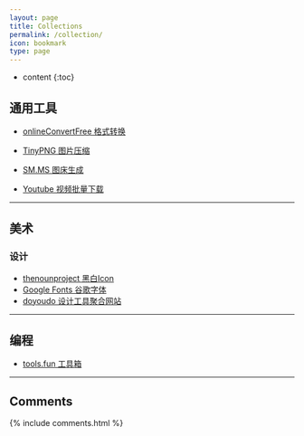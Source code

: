 ```yaml
---
layout: page
title: Collections
permalink: /collection/
icon: bookmark
type: page
---
```


* content
{:toc}
## 通用工具

- [onlineConvertFree 格式转换](https://onlineconvertfree.com/zh/)

- [TinyPNG 图片压缩](https://tinypng.com/)

- [SM.MS 图床生成](https://sm.ms/)

- [Youtube 视频批量下载](https://youtubemultidownloader.net/playlists.html)

  

---



## 美术

### 设计

- [thenounproject 黑白Icon](https://thenounproject.com/)
- [Google Fonts 谷歌字体](https://fonts.google.com/)
- [doyoudo 设计工具聚合网站](https://www.doyoudo.com/resources)



---



## 编程

- [tools.fun 工具箱](https://tools.fun/index.html)



---





## Comments

{% include comments.html %}
